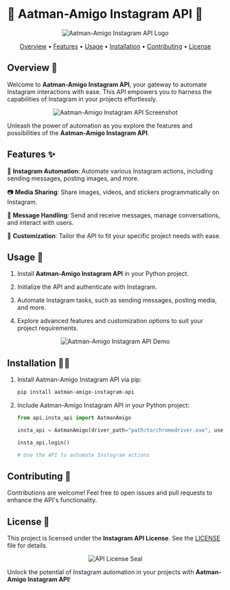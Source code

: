 # 🌟 Aatman-Amigo Instagram API 🌟

<p align="center">
  <img src="https://your-project-logo-url.com" alt="Aatman-Amigo Instagram API Logo">
</p>

<p align="center">
  <a href="#Overview">Overview</a> •
  <a href="#Features">Features</a> •
  <a href="#Usage">Usage</a> •
  <a href="#Installation">Installation</a> •
  <a href="#Contributing">Contributing</a> •
  <a href="#License">License</a>
</p>

## Overview 👤

Welcome to **Aatman-Amigo Instagram API**, your gateway to automate Instagram interactions with ease. This API empowers you to harness the capabilities of Instagram in your projects effortlessly.

<p align="center">
  <img src="https://your-project-screenshot-url.com" alt="Aatman-Amigo Instagram API Screenshot">
</p>

Unleash the power of automation as you explore the features and possibilities of the **Aatman-Amigo Instagram API**.

## Features ✨

🚀 **Instagram Automation**: Automate various Instagram actions, including sending messages, posting images, and more.

📷 **Media Sharing**: Share images, videos, and stickers programmatically on Instagram.

📜 **Message Handling**: Send and receive messages, manage conversations, and interact with users.

🔧 **Customization**: Tailor the API to fit your specific project needs with ease.

## Usage 📱

1. Install **Aatman-Amigo Instagram API** in your Python project.

2. Initialize the API and authenticate with Instagram.

3. Automate Instagram tasks, such as sending messages, posting media, and more.

4. Explore advanced features and customization options to suit your project requirements.

<p align="center">
  <img src="https://your-project-demo-gif-url.com" alt="Aatman-Amigo Instagram API Demo">
</p>

## Installation 🧙‍♂️

1. Install Aatman-Amigo Instagram API via pip:
   ```bash
   pip install aatman-amigo-instagram-api
   ```

2. Include Aatman-Amigo Instagram API in your Python project:
   ```python
   from api.insta_api import AatmanAmigo

   insta_api = AatmanAmigo(driver_path="path/to/chromedriver.exe", username=username, password=password)

   insta_api.login()

   # Use the API to automate Instagram actions
   ```

## Contributing 🌟

Contributions are welcome! Feel free to open issues and pull requests to enhance the API's functionality.

## License 📜

This project is licensed under the **Instagram API License**. See the [LICENSE](LICENSE) file for details.

<p align="center">
  <img src="https://your-project-license-url.com" alt="API License Seal">
</p>

Unlock the potential of Instagram automation in your projects with **Aatman-Amigo Instagram API**!
